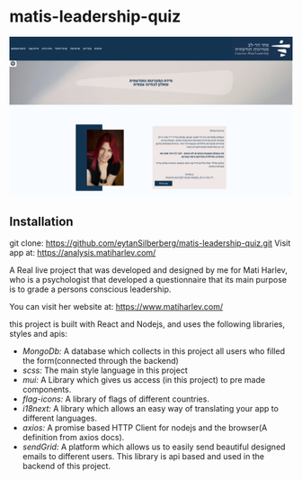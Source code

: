 
# matis-leadership-quiz

![AppImg](./readmeAssets/imgs/app.png)

## Installation
git clone: https://github.com/eytanSilberberg/matis-leadership-quiz.git
Visit app at: https://analysis.matiharlev.com/

A Real live project that was developed and designed by me for Mati Harlev, who is a psychologist that developed a questionnaire that its main purpose is to grade a persons conscious leadership.

You can visit her website at: https://www.matiharlev.com/

this project is built with React and Nodejs, and uses the following libraries, styles and apis: <br/>

- *MongoDb:* A database which collects in this project  all users who filled the form(connected through the backend)
- *scss:* The main style language in this project
- *mui:* A  Library which gives us access (in this project) to pre made components.
- *flag-icons:* A library of flags of different countries.
- *i18next:* A library which allows an easy way of translating your app to different languages.
- *axios:*  A promise based HTTP Client for nodejs and the browser(A definition from axios docs).
- *sendGrid:* A platform which allows us to easily send beautiful designed emails to different users. This library is api based and used in the backend of this project.













